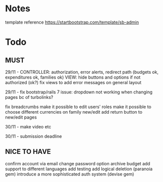 # Notes
template reference
https://startbootstrap.com/template/sb-admin

# Todo
## MUST

29/11 - CONTROLLER: authorization, error alerts, redirect path (budgets ok, expenditures ok, families ok)
        VIEW: hide buttons and options if not authorized (ok?)
        fix views to add error messages on general layout

29/11 - fix bootstrap/rails 7 issue: dropdown not working when changing pages bc of turbolinks?

fix breadcrumbs
make it possible to edit users' roles
make it possible to choose different currencies on family new/edit
add return button to new/edit pages

30/11 - make video etc

30/11 - submission deadline

## NICE TO HAVE

confirm account via email
change password option
archive budget
add support to different languages
add testing
add logical deletion (paranoia gem)
introduce a more sophisticated auth system (devise gem)